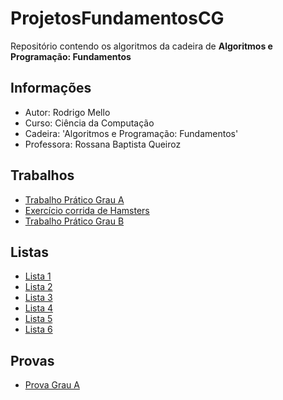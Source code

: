# ProjetosFundamentosCG
Repositório contendo os algoritmos da cadeira de **Algoritmos e Programação: Fundamentos**

## Informações
- Autor: Rodrigo Mello
- Curso: Ciência da Computação
- Cadeira: 'Algoritmos e Programação: Fundamentos'
- Professora: Rossana Baptista Queiroz

## Trabalhos
- [Trabalho Prático Grau A](https://github.com/rodrigo-mello-hw08/ProjetosFundamentosCG/tree/main/trabalho1GA)
- [Exercício corrida de Hamsters](https://github.com/rodrigo-mello-hw08/ProjetosFundamentosCG/tree/main/exercicio-corrida-de-hamsters)
- [Trabalho Prático Grau B](https://github.com/rodrigo-mello-hw08/ProjetosFundamentosCG/tree/main/trabalho1GB)

## Listas
- [Lista 1](https://github.com/rodrigo-mello-hw08/ProjetosFundamentosCG/tree/main/lista1)
- [Lista 2](https://github.com/rodrigo-mello-hw08/ProjetosFundamentosCG/tree/main/lista2)
- [Lista 3](https://github.com/rodrigo-mello-hw08/ProjetosFundamentosCG/tree/main/lista3)
- [Lista 4](https://github.com/rodrigo-mello-hw08/ProjetosFundamentosCG/tree/main/lista4)
- [Lista 5](https://github.com/rodrigo-mello-hw08/ProjetosFundamentosCG/tree/main/lista5)
- [Lista 6](https://github.com/rodrigo-mello-hw08/ProjetosFundamentosCG/tree/main/lista6)

## Provas
- [Prova Grau A](https://github.com/rodrigo-mello-hw08/ProjetosFundamentosCG/tree/main/provaGA-RodrigoMello)

